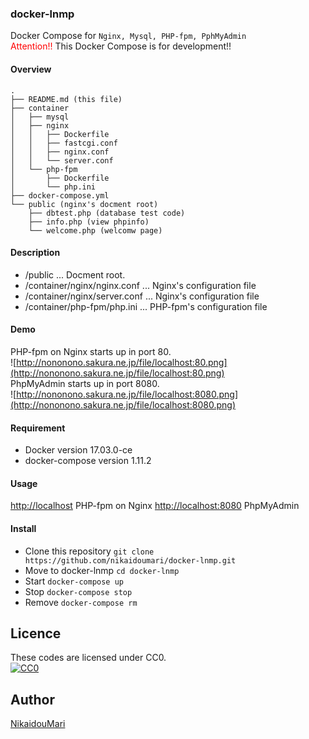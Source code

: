 ### docker-lnmp
Docker Compose for ```Nginx, Mysql, PHP-fpm, PphMyAdmin```  
<span style="color:red;">Attention!!</span> This Docker Compose is for development!!  

#### Overview
```
.
├── README.md (this file)
├── container
│   ├── mysql
│   ├── nginx
│   │   ├── Dockerfile
│   │   ├── fastcgi.conf
│   │   ├── nginx.conf
│   │   └── server.conf
│   └── php-fpm
│       ├── Dockerfile
│       └── php.ini
├── docker-compose.yml
└── public (nginx's docment root)
    ├── dbtest.php (database test code)
    ├── info.php (view phpinfo)
    └── welcome.php (welcomw page)
```

#### Description
- /public ... Docment root.
- /container/nginx/nginx.conf ... Nginx's configuration file
- /container/nginx/server.conf ... Nginx's configuration file
- /container/php-fpm/php.ini ... PHP-fpm's configuration file

#### Demo
PHP-fpm on Nginx starts up in port 80.  
![http://nononono.sakura.ne.jp/file/localhost:80.png](http://nononono.sakura.ne.jp/file/localhost:80.png)  
PhpMyAdmin starts up in port 8080.  
![http://nononono.sakura.ne.jp/file/localhost:8080.png](http://nononono.sakura.ne.jp/file/localhost:8080.png)  

#### Requirement
- Docker version 17.03.0-ce
- docker-compose version 1.11.2

#### Usage
[http://localhost](http://localhost) PHP-fpm on Nginx
[http://localhost:8080](http://localhost:8080) PhpMyAdmin

#### Install
- Clone this repository
`git clone https://github.com/nikaidoumari/docker-lnmp.git`
- Move to docker-lnmp
`cd docker-lnmp`
- Start
`docker-compose up`
- Stop
`docker-compose stop`
- Remove
`docker-compose rm`

## Licence
These codes are licensed under CC0.  
[![CC0](http://i.creativecommons.org/p/zero/1.0/88x31.png "CC0")](http://creativecommons.org/publicdomain/zero/1.0/deed.ja)  
## Author
[NikaidouMari](https://github.com/nikaidoumari)  
